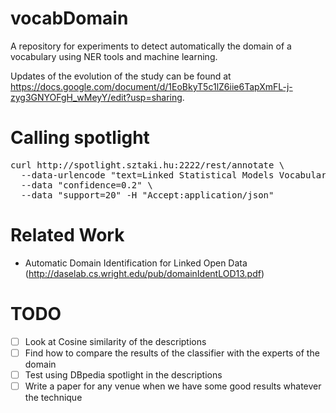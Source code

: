 vocabDomain
===========

A repository for experiments to detect automatically the domain of a vocabulary using NER tools and machine learning.

Updates of the evolution of the study can be found at https://docs.google.com/document/d/1EoBkyT5c1lZ6iie6TapXmFL-j-zyg3GNYOFgH_wMeyY/edit?usp=sharing.


Calling spotlight
=================

<pre>
curl http://spotlight.sztaki.hu:2222/rest/annotate \
  --data-urlencode "text=Linked Statistical Models Vocabulary. A Vocabulary for Incorporating Predictive Models into the Linked Data Web." \
  --data "confidence=0.2" \
  --data "support=20" -H "Accept:application/json"
</pre>

Related Work
============
  - Automatic Domain Identification for Linked Open Data (http://daselab.cs.wright.edu/pub/domainIdentLOD13.pdf) 

TODO
====
  - [ ] Look at Cosine similarity of the descriptions 
  - [ ] Find how to compare the results of the classifier with the experts of the domain
  - [ ] Test using DBpedia spotlight in the descriptions
  - [ ] Write a paper for any venue when we have some good results whatever the technique
